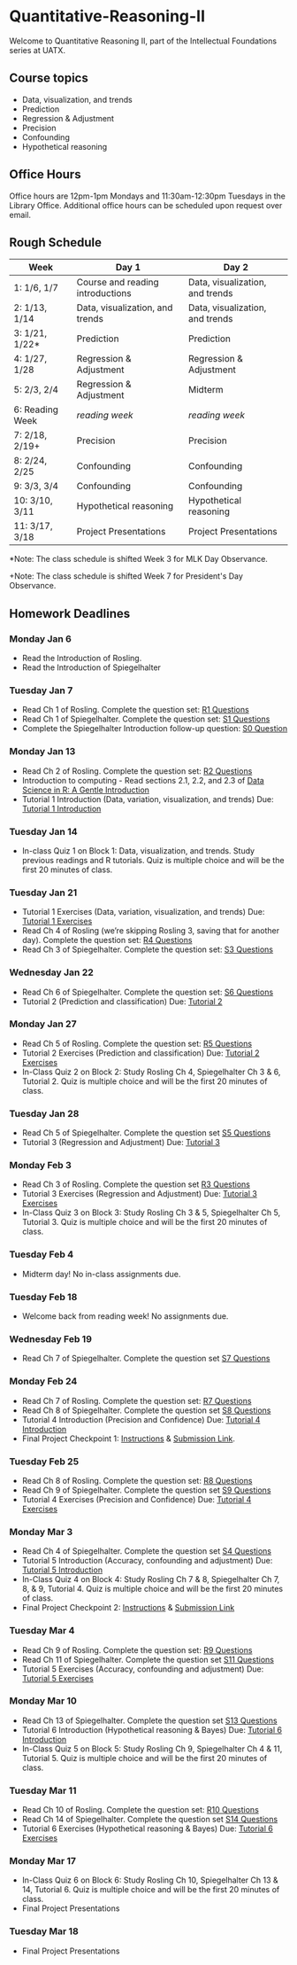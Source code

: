 # Quantitative-Reasoning-II

Welcome to Quantitative Reasoning II, part of the Intellectual Foundations series at UATX. 

## Course topics 
- Data, visualization, and trends
- Prediction
- Regression & Adjustment
- Precision
- Confounding
- Hypothetical reasoning

## Office Hours
Office hours are 12pm-1pm Mondays and 11:30am-12:30pm Tuesdays in the Library Office. Additional office hours can be scheduled upon request over email.

## Rough Schedule

| Week       | Day 1 | Day 2 |
|------------|---------|---------|
| 1: 1/6, 1/7  |    Course and reading introductions     |    Data, visualization, and trends     |
| 2: 1/13, 1/14 |     Data, visualization, and trends    |      Data, visualization, and trends   |
| 3: 1/21, 1/22* |    Prediction     |     Prediction    |
| 4: 1/27, 1/28|   Regression & Adjustment      |      Regression & Adjustment   |
| 5: 2/3, 2/4 |      Regression & Adjustment   |    Midterm     |
| 6: Reading Week|     *reading week*    |     *reading week*    |
| 7: 2/18, 2/19+ |   Precision      |     Precision    |
| 8: 2/24, 2/25|    Confounding     |    Confounding     |
| 9: 3/3, 3/4  |    Confounding     |     Confounding    |
| 10: 3/10, 3/11 |     Hypothetical reasoning    |    Hypothetical reasoning     |
| 11: 3/17, 3/18 |    Project Presentations     |    Project Presentations     |

*Note: The class schedule is shifted Week 3 for MLK Day Observance. 

+Note: The class schedule is shifted Week 7 for President's Day Observance. 

## Homework Deadlines

### Monday Jan 6
- Read the Introduction of Rosling.
- Read the Introduction of Spiegelhalter

### Tuesday Jan 7
- Read Ch 1 of Rosling. Complete the question set: [R1 Questions](https://qr2-w25.github.io/homepage/questions/R1-before.html)
- Read Ch 1 of Spiegelhalter. Complete the question set: [S1 Questions](https://qr2-w25.github.io/homepage/questions/S1-before.html)
- Complete the Spiegelhalter Introduction follow-up question: [S0 Question](https://qr2-w25.github.io/homepage/questions/S0-after.html)

### Monday Jan 13
- Read Ch 2 of Rosling. Complete the question set: [R2 Questions](https://qr2-w25.github.io/homepage/questions/R2-before.html)
- Introduction to computing - Read sections 2.1, 2.2, and 2.3 of [Data Science in R: A Gentle Introduction](https://bookdown.org/jgscott/DSGI/lesson_data.html#data-frames-cases-and-variariables)
- Tutorial 1 Introduction (Data, variation, visualization, and trends) Due: [Tutorial 1 Introduction](https://dtkaplan.github.io/QR2-computing/tutorial-1.html)

### Tuesday Jan 14
- In-class Quiz 1 on Block 1: Data, visualization, and trends. Study previous readings and R tutorials. Quiz is multiple choice and will be the first 20 minutes of class.

### Tuesday Jan 21
- Tutorial 1 Exercises (Data, variation, visualization, and trends) Due: [Tutorial 1 Exercises](https://dtkaplan.github.io/QR2-computing/exercises-1.html)
- Read Ch 4 of Rosling (we’re skipping Rosling 3, saving that for another day). Complete the question set: [R4 Questions](https://qr2-w25.github.io/homepage/questions/R4-before.html)
- Read Ch 3 of Spiegelhalter. Complete the question set: [S3 Questions](https://qr2-w25.github.io/homepage/questions/S3-before.html)

### Wednesday Jan 22
- Read Ch 6 of Spiegelhalter. Complete the question set: [S6 Questions](https://qr2-w25.github.io/homepage/questions/S6-before.html)
- Tutorial 2 (Prediction and classification) Due: [Tutorial 2](https://dtkaplan.github.io/QR2-computing/tutorial-2.html)

### Monday Jan 27
- Read Ch 5 of Rosling. Complete the question set: [R5 Questions](https://qr2-w25.github.io/homepage/questions/R5-before.html)
- Tutorial 2 Exercises (Prediction and classification) Due: [Tutorial 2 Exercises](https://dtkaplan.github.io/QR2-computing/exercises-2.html)
- In-Class Quiz 2 on Block 2: Study Rosling Ch 4, Spiegelhalter Ch 3 & 6, Tutorial 2. Quiz is multiple choice and will be the first 20 minutes of class.

### Tuesday Jan 28
- Read Ch 5 of Spiegelhalter. Complete the question set [S5 Questions](https://qr2-w25.github.io/homepage/questions/S5-before.html)
- Tutorial 3 (Regression and Adjustment) Due: [Tutorial 3](https://dtkaplan.github.io/QR2-computing/tutorial-3.html)

### Monday Feb 3
- Read Ch 3 of Rosling. Complete the question set [R3 Questions](https://qr2-w25.github.io/homepage/questions/R3-before.html)
- Tutorial 3 Exercises (Regression and Adjustment) Due: [Tutorial 3 Exercises](https://dtkaplan.github.io/QR2-computing/exercises-3.html)
- In-Class Quiz 3 on Block 3: Study Rosling Ch 3 & 5, Spiegelhalter Ch 5, Tutorial 3. Quiz is multiple choice and will be the first 20 minutes of class.

### Tuesday Feb 4
- Midterm day! No in-class assignments due.

### Tuesday Feb 18
- Welcome back from reading week! No assignments due.

### Wednesday Feb 19
- Read Ch 7 of Spiegelhalter. Complete the question set [S7 Questions](https://qr2-w25.github.io/homepage/questions/S7-before.html)

### Monday Feb 24
- Read Ch 7 of Rosling. Complete the question set: [R7 Questions](https://qr2-w25.github.io/homepage/questions/R7-before.html)
- Read Ch 8 of Spiegelhalter. Complete the question set [S8 Questions](https://qr2-w25.github.io/homepage/questions/S8-before.html)
- Tutorial 4 Introduction (Precision and Confidence) Due: [Tutorial 4 Introduction](https://dtkaplan.github.io/QR2-computing/tutorial-4.html)
- Final Project Checkpoint 1: [Instructions](https://github.com/eliah-o/Quantitative-Reasoning-II/blob/main/Final_Project/Final%20Project%20-%20Checkpoint%201.pdf) & [Submission Link](https://docs.google.com/forms/d/e/1FAIpQLSdAzXOk2yiFFS0KSYA_TshSx4anAuBrgTWvhH92tsSe_h-1jg/viewform?usp=sharing).

### Tuesday Feb 25
- Read Ch 8 of Rosling. Complete the question set: [R8 Questions](https://qr2-w25.github.io/homepage/questions/R8-before.html)
- Read Ch 9 of Spiegelhalter. Complete the question set [S9 Questions](https://qr2-w25.github.io/homepage/questions/S9-before.html)
- Tutorial 4 Exercises (Precision and Confidence) Due: [Tutorial 4 Exercises](https://dtkaplan.github.io/QR2-computing/exercises-4.html)

### Monday Mar 3
- Read Ch 4 of Spiegelhalter. Complete the question set [S4 Questions](https://qr2-w25.github.io/homepage/questions/S4-before.html)
- Tutorial 5 Introduction (Accuracy, confounding and adjustment) Due: [Tutorial 5 Introduction](https://dtkaplan.github.io/QR2-computing/tutorial-5.html)
- In-Class Quiz 4 on Block 4: Study Rosling Ch 7 & 8, Spiegelhalter Ch 7, 8, & 9, Tutorial 4. Quiz is multiple choice and will be the first 20 minutes of class.
- Final Project Checkpoint 2: [Instructions](https://github.com/eliah-o/Quantitative-Reasoning-II/blob/main/Final_Project/Final%20Project%20-%20Checkpoint%202.pdf) & [Submission Link](https://forms.gle/LPTjP5sFy2quydxu5)

### Tuesday Mar 4
- Read Ch 9 of Rosling. Complete the question set: [R9 Questions](https://qr2-w25.github.io/homepage/questions/R9-before.html)
- Read Ch 11 of Spiegelhalter. Complete the question set [S11 Questions](https://qr2-w25.github.io/homepage/questions/S11-before.html)
- Tutorial 5 Exercises (Accuracy, confounding and adjustment) Due: [Tutorial 5 Exercises](https://dtkaplan.github.io/QR2-computing/exercises-5.html)
  
### Monday Mar 10
- Read Ch 13 of Spiegelhalter. Complete the question set [S13 Questions](https://qr2-w25.github.io/homepage/questions/S13-before.html)
- Tutorial 6 Introduction (Hypothetical reasoning & Bayes) Due: [Tutorial 6 Introduction](https://dtkaplan.github.io/QR2-computing/tutorial-6.html)
- In-Class Quiz 5 on Block 5: Study Rosling Ch 9, Spiegelhalter Ch 4 & 11, Tutorial 5. Quiz is multiple choice and will be the first 20 minutes of class.

### Tuesday Mar 11
- Read Ch 10 of Rosling. Complete the question set: [R10 Questions](https://qr2-w25.github.io/homepage/questions/R10-before.html)
- Read Ch 14 of Spiegelhalter. Complete the question set [S14 Questions](https://qr2-w25.github.io/homepage/questions/S14-before.html)
- Tutorial 6 Exercises (Hypothetical reasoning & Bayes) Due: [Tutorial 6 Exercises](https://dtkaplan.github.io/QR2-computing/exercises-6.html)

### Monday Mar 17
- In-Class Quiz 6 on Block 6: Study Rosling Ch 10, Spiegelhalter Ch 13 & 14, Tutorial 6. Quiz is multiple choice and will be the first 20 minutes of class.
- Final Project Presentations

### Tuesday Mar 18
- Final Project Presentations

